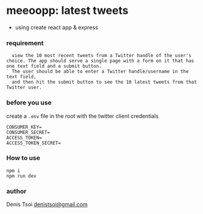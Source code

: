 # meeoopp: latest tweets

- using create react app & express

### requirement
```
  view the 10 most recent tweets from a Twitter handle of the user's choice. The app should serve a single page with a form on it that has one text field and a submit button. 
  The user should be able to enter a Twitter handle/username in the text field, 
  and then hit the submit button to see the 10 latest tweets from that Twitter user.
```

### before you use

create a `.env` file in the root with the twitter client credentials

``` .env
CONSUMER_KEY=
CONSUMER_SECRET=
ACCESS_TOKEN=
ACCESS_TOKEN_SECRET=
```

### How to use
```
npm i 
npm run dev
```

### author
Denis Tsoi <denistsoi@gmail.com>
